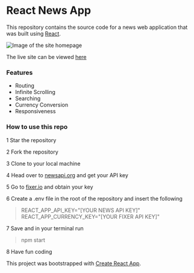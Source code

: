 # React News App

This repository contains the source code for a news web application that was built using  [React](https://reactjs.org).


![Image of the site homepage](https://res.cloudinary.com/dm6nbay0f/image/upload/v1577343304/Screenshot_104.png)





The live site can be viewed [here](http://my-news-app.surge.sh)

### Features
* Routing
* Infinite Scrolling
* Searching
* Currency Conversion
* Responsiveness

### How to use this repo

1 Star the repository

2 Fork the repository

3 Clone to your local machine

4 Head over to [newsapi.org](https://newsapi.org/) and get your API key

5 Go to [fixer.io](https://fixer.io/product) and obtain your key

6 Create a .env file in the root of the repository and insert the following
> REACT_APP_API_KEY="[YOUR NEWS API KEY]"
>REACT_APP_CURRENCY_KEY="[YOUR FIXER API KEY]"

7 Save and in your terminal run 

> npm start

8 Have fun coding



This project was bootstrapped with [Create React App](https://github.com/facebook/create-react-app).


